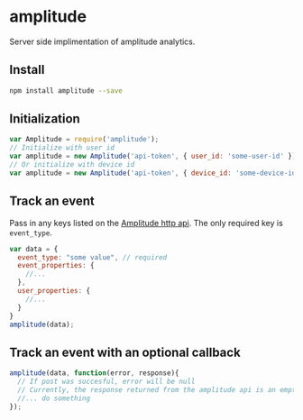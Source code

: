 # amplitude

Server side implimentation of amplitude analytics. 

## Install

```bash
npm install amplitude --save
```

## Initialization

```javascript
var Amplitude = require('amplitude');
// Initialize with user id
var amplitude = new Amplitude('api-token', { user_id: 'some-user-id' });
// Or initialize with device id
var amplitude = new Amplitude('api-token', { device_id: 'some-device-id' });
```

## Track an event

Pass in any keys listed on the [Amplitude http api](https://amplitude.zendesk.com/hc/en-us/articles/204771828-HTTP-API). The only required key is `event_type`.

```javascript
var data = {
  event_type: "some value", // required
  event_properties: { 
    //... 
  },
  user_properties: { 
    //... 
  }
}
amplitude(data);
```

## Track an event with an optional callback

```javascript
amplitude(data, function(error, response){
  // If post was succesful, error will be null
  // Currently, the response returned from the amplitude api is an empty object
  //... do something
});
```
